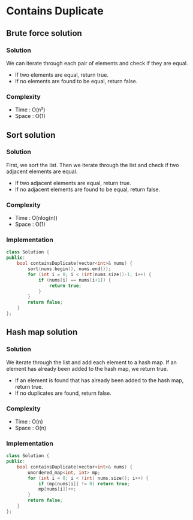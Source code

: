 <h1> Contains Duplicate </h1>

<h2> Brute force solution </h2>

<h3> Solution </h3>

We can iterate through each pair of elements and check if they are equal.

* If two elements are equal, return true.
* If no elements are found to be equal, return false.

<h3> Complexity </h3>

* Time : O(n²)
* Space : O(1)

<h2> Sort solution </h2>

<h3> Solution </h3>

First, we sort the list. Then we iterate through the list and check if two adjacent elements are equal.

* If two adjacent elements are equal, return true.
* If no adjacent elements are found to be equal, return false.

<h3> Complexity </h3>

* Time : O(nlog(n))
* Space : O(1)

<h3> Implementation </h3>

```cpp
class Solution {
public:
    bool containsDuplicate(vector<int>& nums) {
        sort(nums.begin(), nums.end());
        for (int i = 0; i < (int)nums.size()-1; i++) {
            if (nums[i] == nums[i+1]) {
                return true;
            }
        }
        return false;
    }
};
```

<h2> Hash map solution </h2>

<h3> Solution </h3>

We iterate through the list and add each element to a hash map. If an element has already been added to the hash map, we return true.
  
* If an element is found that has already been added to the hash map, return true.
* If no duplicates are found, return false.

<h3> Complexity </h3>

* Time : O(n)
* Space : O(n)

<h3> Implementation </h3>

```cpp
class Solution {
public:
    bool containsDuplicate(vector<int>& nums) {
        unordered_map<int, int> mp;
        for (int i = 0; i < (int) nums.size(); i++) {
            if (mp[nums[i]] != 0) return true;
            mp[nums[i]]++;
        }
        return false;
    }
};
```

